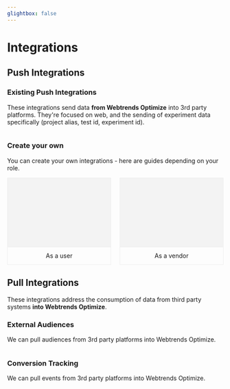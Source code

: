 ```yaml
---
glightbox: false
---
```


# Integrations

<style>
.integration-tiles { display: flex; flex-wrap: wrap; gap: 20px; }

.integration-tiles > a { flex: 1 1 calc(33% - 40px); color: inherit; text-decoration: none; text-align: center; border: 1px #eee solid; }

.integration-tiles > a > div:first-child { border-bottom: 1px #eee solid; padding-bottom: 10px; height: 150px; background: #f3f3f3 url() center center no-repeat; background-size: contain;     display: flex; align-items: center; justify-content: center; }

.integration-tiles > a:hover > div:first-child { background: #e0ffe0; }

.integration-tiles > a > div:first-child img { max-height: 100px; max-width: 80%; }

.integration-tiles > a > div:nth-child(2) { line-height: 40px; }

</style>

<script>
function makeTiles(list){

list = list.sort().map(x => {
let [name, img, link] = x.split(' :: ');

return (
`<a href="${link}">
    <div><img alt="${name}" src="/assets/vendors/${img}"></div>
    <div>${name}</div>
</a>`
);

}).join('');

document.write(list);

}
</script>

## Push Integrations

### Existing Push Integrations

These integrations send data **from Webtrends Optimize** into 3rd party platforms. They're focused on web, and the sending of experiment data specifically (project alias, test id, experiment id).

<div class="integration-tiles">
<script>

var list = [
    'Accoustic Tealeaf :: accoustic-tealeaf.svg :: ./push-integrations/accoustic-tealeaf',
    'Adobe Analytics :: adobe-analytics.svg :: ./push-integrations/adobe-analytics',
    'Amplitude :: amplitude.svg :: ./push-integrations/amplitude',
    'Piano Analytics / AT Internet :: at-internet.svg :: ./push-integrations/piano-analytics',
    'Crazy Egg :: crazyegg.svg :: ./push-integrations/crazy-egg',
    'Contentsquare :: contentsquare.svg :: ./push-integrations/contentsquare',
    'Fullstory :: fullstory.svg :: ./push-integrations/fullstory',
    'Glassbox / Sessioncam :: glassbox.svg :: ./push-integrations/glassbox',
    'Google Universal Analytics :: gua.png :: ./push-integrations/google-universal-analytics',
    'Google Analytics 4 (GTM) :: ga4.svg :: ./push-integrations/google-analytics-4-gtm',
    'Google Analytics 4 (GTAG) :: ga4.svg :: ./push-integrations/google-analytics-4-gtag',
    'Heap Analytics :: heap.svg :: ./push-integrations/heap-analytics',
    'Hotjar :: hotjar.svg :: ./push-integrations/hotjar',
    'Inspectlet :: inspectlet.svg :: ./push-integrations/inspectlet',
    'Kissmetrics :: kissmetrics.svg :: ./push-integrations/kissmetrics',
    'Lucky Orange :: lucky-orange.svg :: ./push-integrations/lucky-orange',
    'Piwik Pro :: piwik-pro.svg :: ./push-integrations/piwik-pro',
    'Medallia / Decibel Insights :: medallia.svg :: ./push-integrations/medallia',
    'Microsoft Clarity :: microsoftclarity.png :: ./push-integrations/microsoft-clarity',
    'Mixpanel :: mixpanel.svg :: ./push-integrations/mixpanel',
    'Mouseflow :: mouseflow.svg :: ./push-integrations/mouseflow',
    'Quantum Metric :: quantum-metric.svg :: ./push-integrations/quantum-metric',
    'Salesforce CRM :: salesforce.svg :: ./push-integrations/salesforce',
    'Tealium :: tealium.svg :: ./push-integrations/tealium',
    'Twilio Segment.io :: segmentio.svg :: ./push-integrations/segmentio',
    'Zuko Analytics :: zuko.svg :: ./push-integrations/zuko',
];

makeTiles(list);

</script>
</div>

### Create your own 

You can create your own integrations - here are guides depending on your role.
<div class="integration-tiles">
<a href="./push-integrations/create-your-own-push-integration-user">
    <div>&nbsp;</div>
    <div>As a user</div>
</a>
<a href="./push-integrations/create-your-own-push-integration-vendor">
    <div>&nbsp;</div>
    <div>As a vendor</div>
</a>
</div>

## Pull Integrations

These integrations address the consumption of data from third party systems **into Webtrends Optimize**. 

### External Audiences 

We can pull audiences from 3rd party platforms into Webtrends Optimize.

<div class="integration-tiles">
<script>

var list = [
    'Bloomreach Data Layer :: bloomreach.svg :: ./pull-integrations/bloomreach-data-layer/',
    'GTM Data Layer :: gtm.png :: ./pull-integrations/gtm-data-layer/',
    'Google Analytics 4 Segments :: ga4.svg :: ./pull-integrations/ga4-audiences/',
];

makeTiles(list);

</script>
</div>

### Conversion Tracking

We can pull events from 3rd party platforms into Webtrends Optimize.

<div class="integration-tiles">
<script>
var list = [
    'GTM Event Mirroring :: gtm.png :: ./pull-integrations/gtm-events-mirroring/',
];

makeTiles(list);

</script>
</div>

